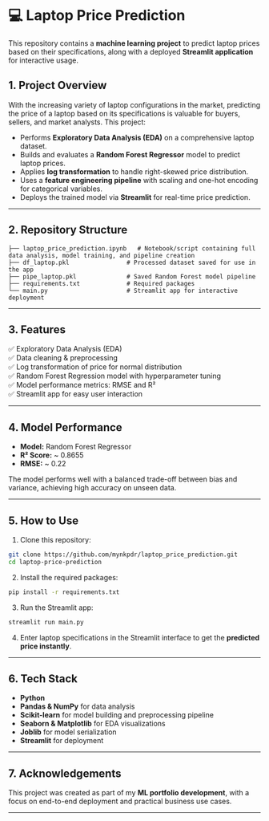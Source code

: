 # 💻 Laptop Price Prediction

This repository contains a **machine learning project** to predict laptop prices based on their specifications, along with a deployed **Streamlit application** for interactive usage.

## 1. Project Overview

With the increasing variety of laptop configurations in the market, predicting the price of a laptop based on its specifications is valuable for buyers, sellers, and market analysts. This project:

- Performs **Exploratory Data Analysis (EDA)** on a comprehensive laptop dataset.
- Builds and evaluates a **Random Forest Regressor** model to predict laptop prices.
- Applies **log transformation** to handle right-skewed price distribution.
- Uses a **feature engineering pipeline** with scaling and one-hot encoding for categorical variables.
- Deploys the trained model via **Streamlit** for real-time price prediction.

---

## 2. Repository Structure

```
├── laptop_price_prediction.ipynb   # Notebook/script containing full data analysis, model training, and pipeline creation
├── df_laptop.pkl                # Processed dataset saved for use in the app
├── pipe_laptop.pkl              # Saved Random Forest model pipeline
├── requirements.txt             # Required packages
└── main.py                      # Streamlit app for interactive deployment
```

---

## 3. Features

✅ Exploratory Data Analysis (EDA)  
✅ Data cleaning & preprocessing  
✅ Log transformation of price for normal distribution  
✅ Random Forest Regression model with hyperparameter tuning  
✅ Model performance metrics: RMSE and R²  
✅ Streamlit app for easy user interaction

---

## 4. Model Performance

- **Model:** Random Forest Regressor  
- **R² Score:** ~ 0.8655
- **RMSE:** ~ 0.22

The model performs well with a balanced trade-off between bias and variance, achieving high accuracy on unseen data.

---

## 5. How to Use

1. Clone this repository:

```bash
git clone https://github.com/mynkpdr/laptop_price_prediction.git
cd laptop-price-prediction
```

2. Install the required packages:

```bash
pip install -r requirements.txt
```

3. Run the Streamlit app:

```bash
streamlit run main.py
```

4. Enter laptop specifications in the Streamlit interface to get the **predicted price instantly**.

---

## 6. Tech Stack

- **Python**  
- **Pandas & NumPy** for data analysis  
- **Scikit-learn** for model building and preprocessing pipeline  
- **Seaborn & Matplotlib** for EDA visualizations  
- **Joblib** for model serialization  
- **Streamlit** for deployment

---

## 7. Acknowledgements

This project was created as part of my **ML portfolio development**, with a focus on end-to-end deployment and practical business use cases.

---
